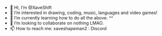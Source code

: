 - 👋 Hi, I’m @XaveShift
- 👀 I’m interested in drawing, coding, music, languages and video games!
- 🌱 I’m currently learning how to do all the above. ^^
- 💞️ I’m looking to collaborate on nothing LMAO.
- 📫 How to reach me:
xaveshapeman2 : Discord
